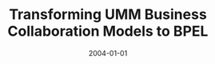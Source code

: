 ---
abstract: ''
authors:
- Birgit Hofreiter
- Christian Huemer
date: '2004-01-01'
featured: false
publication_types:
- '0'
publishDate: '2004-01-01'
title: Transforming UMM Business Collaboration Models to BPEL
url_pdf: ''
---